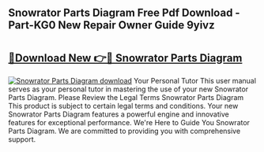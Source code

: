 ## Snowrator Parts Diagram Free Pdf Download - Part-KG0 New Repair Owner Guide 9yivz

# <h2><a href="http://dfuleur.blite.top/?on=Snowrator+Parts+Diagram">🔗Download New 👉🔴 Snowrator Parts Diagram</a></h2>

[![Snowrator Parts Diagram download](https://i.imgur.com/lujVjoI.png)](http://dfuleur.blite.top/?on=Snowrator+Parts+Diagram)
Your Personal Tutor This user manual serves as your personal tutor in mastering the use of your new Snowrator Parts Diagram. Please Review the Legal Terms Snowrator Parts Diagram This product is subject to certain legal terms and conditions. Your new Snowrator Parts Diagram features a powerful engine and innovative features for exceptional performance. We're Here to Guide You Snowrator Parts Diagram. We are committed to providing you with comprehensive support.
